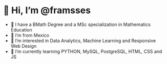 # 👋 Hi, I’m @framsses
- 📐 I have a BMath Degree and a MSc specialization in Mathematics Education
- 🌵 I’m from Mexico
- 👀 I’m interested in Data Analytics, Machine Learning and Responsive Web Design
- 🌱 I’m currently learning PYTHON, MySQL, PostgreSQL, HTML, CSS and JS
